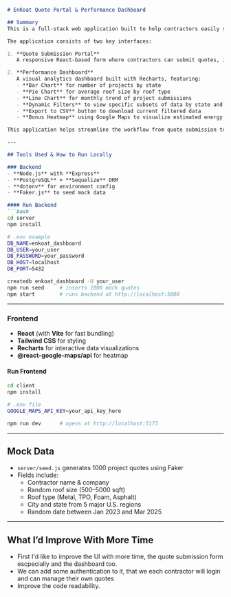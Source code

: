 ```markdown
# EnKoat Quote Portal & Performance Dashboard

## Summary
This is a full-stack web application built to help contractors easily submit project quotes and for company managers to track, visualize, and analyze roofing project performance.

The application consists of two key interfaces:

1. **Quote Submission Portal**  
   A responsive React-based form where contractors can submit quotes, including details like contractor name, company, roof size, roof type, city, state, and project date. The form is styled with Tailwind CSS and posts data to a Node.js/Express API that stores submissions in a PostgreSQL database using Sequelize ORM.

2. **Performance Dashboard**  
   A visual analytics dashboard built with Recharts, featuring:  
   - **Bar Chart** for number of projects by state  
   - **Pie Chart** for average roof size by roof type  
   - **Line Chart** for monthly trend of project submissions  
   - **Dynamic Filters** to view specific subsets of data by state and roof type  
   - **Export to CSV** button to download current filtered data  
   - **Bonus Heatmap** using Google Maps to visualize estimated energy savings by location based on roof size and geographic spread

This application helps streamline the workflow from quote submission to performance tracking, making project analysis intuitive and visual for decision makers.

---

## Tools Used & How to Run Locally

### Backend
- **Node.js** with **Express**
- **PostgreSQL** + **Sequelize** ORM
- **dotenv** for environment config
- **Faker.js** to seed mock data

#### Run Backend
```bash
cd server
npm install

# .env example
DB_NAME=enkoat_dashboard
DB_USER=your_user
DB_PASSWORD=your_password
DB_HOST=localhost
DB_PORT=5432

createdb enkoat_dashboard -U your_user
npm run seed     # inserts 1000 mock quotes
npm start        # runs backend at http://localhost:5000
```

---

### Frontend
- **React** (with **Vite** for fast bundling)
- **Tailwind CSS** for styling
- **Recharts** for interactive data visualizations
- **@react-google-maps/api** for heatmap

#### Run Frontend
```bash
cd client
npm install

# .env file
GOOGLE_MAPS_API_KEY=your_api_key_here

npm run dev      # opens at http://localhost:5173
```

---

## Mock Data
- `server/seed.js` generates 1000 project quotes using Faker
- Fields include:
  - Contractor name & company
  - Random roof size (500–5000 sqft)
  - Roof type (Metal, TPO, Foam, Asphalt)
  - City and state from 5 major U.S. regions
  - Random date between Jan 2023 and Mar 2025

---

## What I’d Improve With More Time
- First I'd like to improve the UI with more time, the quote submission form escpecially and the dashboard too.
- We can add some authentication to it, that we each contractor will login and can manage their own quotes
- Improve the code readability.

```